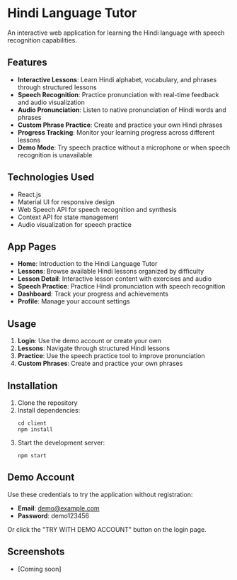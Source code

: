 # Hindi Language Tutor

An interactive web application for learning the Hindi language with speech recognition capabilities.

## Features

- **Interactive Lessons**: Learn Hindi alphabet, vocabulary, and phrases through structured lessons
- **Speech Recognition**: Practice pronunciation with real-time feedback and audio visualization
- **Audio Pronunciation**: Listen to native pronunciation of Hindi words and phrases
- **Custom Phrase Practice**: Create and practice your own Hindi phrases
- **Progress Tracking**: Monitor your learning progress across different lessons
- **Demo Mode**: Try speech practice without a microphone or when speech recognition is unavailable

## Technologies Used

- React.js
- Material UI for responsive design
- Web Speech API for speech recognition and synthesis
- Context API for state management
- Audio visualization for speech practice

## App Pages

- **Home**: Introduction to the Hindi Language Tutor
- **Lessons**: Browse available Hindi lessons organized by difficulty
- **Lesson Detail**: Interactive lesson content with exercises and audio
- **Speech Practice**: Practice Hindi pronunciation with speech recognition
- **Dashboard**: Track your progress and achievements
- **Profile**: Manage your account settings

## Usage

1. **Login**: Use the demo account or create your own
2. **Lessons**: Navigate through structured Hindi lessons
3. **Practice**: Use the speech practice tool to improve pronunciation
4. **Custom Phrases**: Create and practice your own phrases

## Installation

1. Clone the repository
2. Install dependencies:
   ```
   cd client
   npm install
   ```
3. Start the development server:
   ```
   npm start
   ```

## Demo Account

Use these credentials to try the application without registration:
- **Email**: demo@example.com
- **Password**: demo123456

Or click the "TRY WITH DEMO ACCOUNT" button on the login page.

## Screenshots

- [Coming soon] 